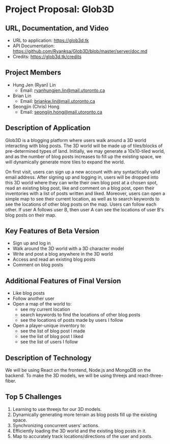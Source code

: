 # Project Proposal: Glob3D

## URL, Documentation, and Video
- URL to application: https://glob3d.tk
- API Documentation: https://github.com/Ryanksa/Glob3D/blob/master/server/doc.md
- Credits: https://glob3d.tk/credits

## Project Members

- Hung Jen (Ryan) Lin
    - Email: ryanhungjen.lin@mail.utoronto.ca
- Brian Lin
    - Email: briankw.lin@mail.utoronto.ca
- Seongjin (Chris) Hong
    - Email: seongijn.hong@mail.utoronto.ca

## Description of Application

Glob3D is a blogging platform where users walk around a 3D world interacting with blog posts. The 3D world will be made up of tiles/blocks of pre-determined types of land. Initially, we may generate a 10x10-tiled world, and as the number of blog posts increases to fill up the existing space, we will dynamically generate more tiles to expand the world.

On first visit, users can sign up a new account with any syntactically valid email address. After signing up and logging in, users will be dropped into this 3D world where they can write their own blog post at a chosen spot, read an existing blog post, like and comment on a blog post, open their inventories with a list of posts written and liked. Moreover, users can open a simple map to see their current location, as well as to search keywords to see the locations of other blog posts on the map. Users can follow each other. If user A follows user B, then user A can see the locations of user B's blog posts on their map.

## Key Features of Beta Version

- Sign up and log in
- Walk around the 3D world with a 3D character model
- Write and post a blog anywhere in the 3D world
- Access and read an existing blog posts
- Comment on blog posts

## Additional Features of Final Version

- Like blog posts
- Follow another user
- Open a map of the world to:
    - see my current location
    - search keywords to find the locations of other blog posts
    - see the locations of posts made by users I follow
- Open a player-unique inventory to:
    - see the list of blog post I made
    - see the list of blog post I liked
    - see the list of users I follow

## Description of Technology

We will be using React on the frontend, Node.js and MongoDB on the backend. To make the 3D models, we will be using threejs and react-three-fiber. 

## Top 5 Challenges

1. Learning to use threejs for our 3D models.
2. Dynamically generating more terrain as blog posts fill up the existing space.
3. Synchronizing concurrent users' actions.
4. Efficiently loading the 3D world and the existing blog posts in it.
5. Map to accurately track locations/directions of the user and posts.
